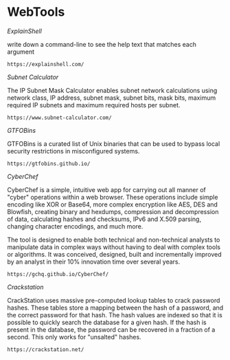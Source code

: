 # WebTools

*ExplainShell*

write down a command-line to see the help text that matches each argument

```
https://explainshell.com/
```

*Subnet Calculator*

The IP Subnet Mask Calculator enables subnet network calculations using network class, IP address, subnet mask, subnet bits, mask bits, maximum required IP subnets and maximum required hosts per subnet.

```
https://www.subnet-calculator.com/
```

*GTFOBins*

GTFOBins is a curated list of Unix binaries that can be used to bypass local security restrictions in misconfigured systems.

```
https://gtfobins.github.io/
```

*CyberChef*

CyberChef is a simple, intuitive web app for carrying out all manner of "cyber" operations within a web browser. These operations include simple encoding like XOR or Base64, more complex encryption like AES, DES and Blowfish, creating binary and hexdumps, compression and decompression of data, calculating hashes and checksums, IPv6 and X.509 parsing, changing character encodings, and much more.

The tool is designed to enable both technical and non-technical analysts to manipulate data in complex ways without having to deal with complex tools or algorithms. It was conceived, designed, built and incrementally improved by an analyst in their 10% innovation time over several years.

```
https://gchq.github.io/CyberChef/
```

*Crackstation*

CrackStation uses massive pre-computed lookup tables to crack password hashes. These tables store a mapping between the hash of a password, and the correct password for that hash. The hash values are indexed so that it is possible to quickly search the database for a given hash. If the hash is present in the database, the password can be recovered in a fraction of a second. This only works for "unsalted" hashes.

```
https://crackstation.net/
```